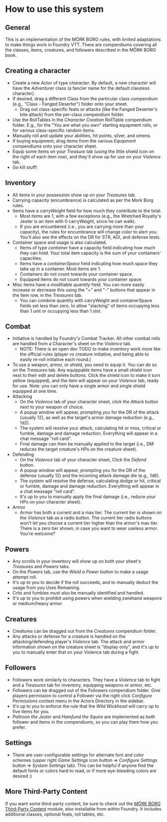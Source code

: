 # How to use this system

## General
This is an implementation of the MÖRK BORG rules, with limited adaptations to make things work in Foundry VTT. There are compendiums covering all the classes, items, creatures, and followers described in the MÖRK BORG book.

## Creating a character
  * Create a new Actor of type *character*. By default, a new character will have the *Adventurer* class (a fancier name for the default classless character).
  * If desired, drag a different Class from the particular class compendium (e.g., "Class - Fanged Deserter") folder onto your sheet.
    * Drag out class-specific feats or attacks (like the Fanged Deserter's bite attack) from the per-class compendium folder.
  * Use the RollTables in the *Character Creation* RollTable compendium folder. E.g., for the "You are what you own" starting equipment rolls, or for various class-specific random items.
  * Manually roll and update your abilities, hit points, silver, and omens.
  * If buying equipment, drag items from the various *Equipment* compendiums onto your character sheet.
  * Equip some items on your *Treasure* tab (using the little shield icon on the right of each item row), and they'll show up for use on your *Violence* tab.
  * Go kill stuff!

## Inventory
  * All items in your possession show up on your *Treasures* tab.
  * Carrying capacity (encumbrance) is calculated as per the Mork Borg rules.
  * Items have a *carryWeight* field for how much they contribute to the total.
    * Most items are 1, with a few exceptions (e.g., the Wretched Royalty's Jester is an item with 0 carryWeight, since he can walk).
    * If you are encumbered (i.e., you are carrying more than your capacity), the rules for encumbrance will change color to alert you. You'll also see the effects on the DR for STR, AGI, and defense tests.
  * Container space and usage is also calculated.
    * Items of type *container* have a capacity field indicating how much they can hold. Your total item capacity is the sum of your containers' capacities.
    * Items have a *containerSpace* field indicating how much space they take up in a container. Most items are 1.
    * Containers do not count towards your container space.
    * Equipped items do not count towards your container space.
  * Misc items have a modifiable *quantity* field. You can more easily increase or decrease this using the "+" and "-" buttons that appear in the item row, in the *Treasures* tab.
    * You can combine quantity with carryWeight and containerSpace fields set less than zero, to allow "stacking" of items occupying less than 1 unit or occupying less than 1 slot.

## Combat
  * Initiative is handled by Foundry's Combat Tracker. All other combat rolls are handled from a Character's sheet on the *Violence* tab.
    * NOTE: There is an open dev TODO to make inventory work more like the official rules (player vs creature initiative, and being able to easily re-roll initiative each round.)
  * To use a weapon, armor, or shield, you need to equip it. You can do so on the *Treasures* tab. Any equippable items have a small shield icon next to their edit and delete buttons. Click the shield icon to make it turn yellow (equipped), and the item will appear on your *Violence* tab, ready for use. Note: you can only have a single armor and single shield equipped at one time.
  * Attacking
    * On the *Violence* tab of your character sheet, click the *Attack* button next to your weapon of choice.
    * A popup window will appear, prompting you for the DR of the attack (usually 12), as well as the target's armor damage reduction (e.g., 1d2).
    * The system will resolve your attack, calculating hit or miss, critical or fumble, damage and damage reduction. Everything will appear in a chat message "roll card".
    * Final damage can then be manually applied to the target (i.e., DM reduces the target creature's HPs on the creature sheet).
  * Defending
    * On the *Violence* tab of your character sheet, Click the *Defend* button.
    * A popup window will appear, prompting you for the DR of the defense (usually 12) and the incoming attack damage die (e.g., 1d6).
    * The system will resolve the defense, calculating dodge or hit, critical or fumble, damage and damage reduction. Everything will appear in a chat message "roll card".
    * It's up to you to manually apply the final damage (i.e., reduce your HPs on your character sheet).
  * Armor
    * Armor has both a current and a max tier. The current tier is shown on the *Violence* tab as a radio button. The current tier radio buttons won't let you choose a current tier higher than the armor's max tier. There is a zero tier shown, in case you want to wear useless armor. You're welcome? 

## Powers
  * Any scrolls in your inventory will show up on both your sheet's *Treasures* and *Powers* tabs.
  * On the *Powers* tab, use the *Wield a Power* button to make a usage attempt roll.
  * It's up to you to decide if the roll succeeds, and to manually deduct the usage from you Uses Remaining.
  * Crits and fumbles must also be manually identified and handled.
  * It's up to you to prohibit using powers when wielding zwiehand weapons or medium/heavy armor.

## Creatures
  * Creatures can be dragged out from the *Creatures* compendium folder. 
  * Any attacks or defense for a creature is handled on the attacking/defending player's *Violence* tab. The attack and armor information shown on the creature sheet is "display only", and it's up to you to manually enter that on your Violence tab during a fight.

## Followers
  * Followers work similarly to characters. They have a *Violence* tab to fight and a *Treasures* tab for inventory, equipping weapons or armor, etc.
  * Followers can be dragged out of the Followers compendium folder. Give players permission to control a Follower via the right click *Configure Permissions* context menu in the Actors Directory in the sidebar.
  * It's up to you to enforce the rule that the *Wild Wickhead* will carry up to five items for you.
  * *Poltroon the Jester* and *Hamfund the Squire* are implemented as both follower and items in the compendiums, so you can play them how you prefer.

## Settings
  * There are user-configurable settings for alternate font and color schemes (upper right *Game Settings* icon button => *Configure Settings* button => *System Settings* tab). This can be helpful if anyone find the default fonts or colors hard to read, or if more eye-bleeding colors are desired :)

## More Third-Party Content
If you want some third-party content, be sure to check out the [MÖRK BORG Third-Party Content](https://foundryvtt.com/packages/morkborg-3p) module, also installable from within Foundry. It includes additional classes, optional feats, roll tables, etc.

